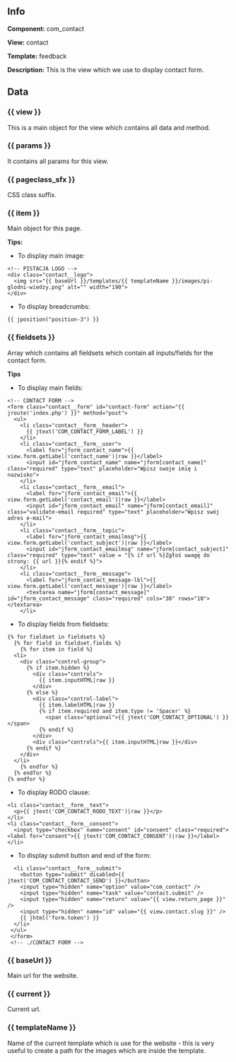 ## Info

**Component:** com_contact

**View:** contact

**Template:** feedback

**Description:** This is the view which we use to display contact form.

## Data

### {{ view }}

This is a main object for the view which contains all data and method.

### {{ params }}

It contains all params for this view.

### {{ pageclass_sfx }}

CSS class suffix.

### {{ item }}

Main object for this page.

**Tips:**

 - To display main image:
 ```
 <!-- PISTACJA LOGO -->
 <div class="contact__logo">
   <img src="{{ baseUrl }}/templates/{{ templateName }}/images/pi-glodni-wiedzy.png" alt="" width="190">
 </div>
 ```

 - To display breadcrumbs:
 ```
 {{ jposition("position-3") }}
 ```

### {{ fieldsets }}

Array which contains all fieldsets which contain all inputs/fields for the contact form.

**Tips**

 - To display main fields:
 ```
 <!-- CONTACT FORM -->
 <form class="contact__form" id="contact-form" action="{{ jroute('index.php') }}" method="post">
   <ul>
     <li class="contact__form__header">
       {{ jtext('COM_CONTACT_FORM_LABEL') }}
     </li>
     <li class="contact__form__user">
       <label for="jform_contact_name">{{ view.form.getLabel('contact_name')|raw }}</label>
       <input id="jform_contact_name" name="jform[contact_name]" class="required" type="text" placeholder="Wpisz swoje imię i nazwisko">
     </li>
     <li class="contact__form__email">
       <label for="jform_contact_email">{{ view.form.getLabel('contact_email')|raw }}</label>
       <input id="jform_contact_email" name="jform[contact_email]" class="validate-email required" type="text" placeholder="Wpisz swój adres e-mail">
     </li>
     <li class="contact__form__topic">
       <label for="jform_contact_emailmsg">{{ view.form.getLabel('contact_subject')|raw }}</label>
       <input id="jform_contact_emailmsg" name="jform[contact_subject]" class="required" type="text" value = "{% if url %}Zgłoś uwagę do strony: {{ url }}{% endif %}">
     </li>
     <li class="contact__form__message">
       <label for="jform_contact_message-lbl">{{ view.form.getLabel('contact_message')|raw }}</label>
       <textarea name="jform[contact_message]" id="jform_contact_message" class="required" cols="30" rows="10"></textarea>
     </li>
 ```

 - To display fields from fieldsets:
 ```
 {% for fieldset in fieldsets %}
   {% for field in fieldset.fields %}
     {% for item in field %}
   <li>
     <div class="control-group">
       {% if item.hidden %}
         <div class="controls">
           {{ item.inputHTML|raw }}
         </div>
       {% else %}
         <div class="control-label">
           {{ item.labelHTML|raw }}
           {% if item.required and item.type != 'Spacer' %}
             <span class="optional">{{ jtext('COM_CONTACT_OPTIONAL') }}</span>
           {% endif %}
         </div>
         <div class="controls">{{ item.inputHTML|raw }}</div>
       {% endif %}
     </div>
   </li>
     {% endfor %}
   {% endfor %}
 {% endfor %}
 ```

 - To display RODO clause:
 ```
 <li class="contact__form__text">
   <p>{{ jtext('COM_CONTACT_RODO_TEXT')|raw }}</p>
 </li>
 <li class="contact__form__consent">
   <input type="checkbox" name="consent" id="consent" class="required"> <label for="consent">{{ jtext('COM_CONTACT_CONSENT')|raw }}</label>
 </li>
 ```

 - To display submit button and end of the form:
 ```
   <li class="contact__form__submit">
     <button type="submit" disabled>{{ jtext('COM_CONTACT_CONTACT_SEND') }}</button>
     <input type="hidden" name="option" value="com_contact" />
     <input type="hidden" name="task" value="contact.submit" />
     <input type="hidden" name="return" value="{{ view.return_page }}" />
     <input type="hidden" name="id" value="{{ view.contact.slug }}" />
     {{ jhtml('form.token') }}
   </li>
  </ul>
  </form>
  <!-- ./CONTACT FORM -->
 ```

### {{ baseUrl }}

Main url for the website.

### {{ current }}

Current url.

### {{ templateName }}

Name of the current template which is use for the website - this is very useful to create a path for the images which are inside the template.
